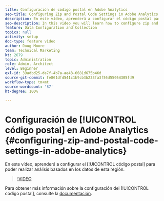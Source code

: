 ```yaml
---
title: Configuración de código postal en Adobe Analytics
seo-title: Configuring Zip and Postal Code Settings in Adobe Analytics
description: En este vídeo, aprenderá a configurar el código postal para que pueda realizar análisis basados en los datos de esta región.
seo-description: In this video you will learn how to configure zip and postal code settings, so that you can do analysis based on this region data.
feature: Data Configuration and Collection
topics: null
activity: setup
doc-type: feature video
author: Doug Moore
team: Technical Marketing
kt: 2679
topic: Administration
role: Admin, Architect
level: Beginner
exl-id: 39adbd25-da7f-4b7a-ae43-6681d675b46d
source-git-commit: fe861dfd541c1b9cb3b233fa3f56d55054305fd9
workflow-type: tm+mt
source-wordcount: '87'
ht-degree: 100%

---
```


# Configuración de [!UICONTROL código postal] en Adobe Analytics {#configuring-zip-and-postal-code-settings-in-adobe-analytics}

En este vídeo, aprenderá a configurar el [!UICONTROL código postal] para poder realizar análisis basados en los datos de esta región.

>[!VIDEO](https://video.tv.adobe.com/v/27051/?quality=12)

Para obtener más información sobre la configuración del [!UICONTROL código postal], consulte la [documentación](https://experienceleague.adobe.com/docs/analytics/components/dimensions/zip-code.html?lang=es).
